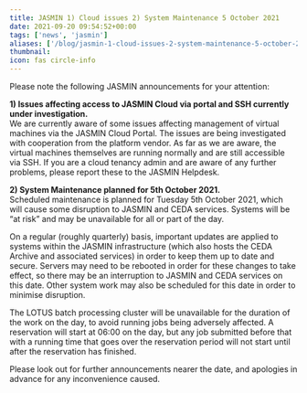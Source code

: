 ```yaml
---
title: JASMIN 1) Cloud issues 2) System Maintenance 5 October 2021
date: 2021-09-20 09:54:52+00:00
tags: ['news', 'jasmin']
aliases: ['/blog/jasmin-1-cloud-issues-2-system-maintenance-5-october-2021']
thumbnail: 
icon: fas circle-info
---
```


Please note the following JASMIN announcements for your attention:


**1) Issues affecting access to JASMIN Cloud via portal and SSH currently under investigation.**  
We are currently aware of some issues affecting management of virtual machines via the JASMIN Cloud Portal. The issues are being investigated with cooperation from the platform vendor. As far as we are aware, the virtual machines themselves are running normally and are still accessible via SSH. If you are a cloud tenancy admin and are aware of any further problems, please report these to the JASMIN Helpdesk.


**2) System Maintenance planned for 5th October 2021.**  
Scheduled maintenance is planned for Tuesday 5th October 2021, which will cause some disruption to JASMIN and CEDA services. Systems will be “at risk” and may be unavailable for all or part of the day.


On a regular (roughly quarterly) basis, important updates are applied to systems within the JASMIN infrastructure (which also hosts the CEDA Archive and associated services) in order to keep them up to date and secure. Servers may need to be rebooted in order for these changes to take effect, so there may be an interruption to JASMIN and CEDA services on this date. Other system work may also be scheduled for this date in order to minimise disruption.


The LOTUS batch processing cluster will be unavailable for the duration of the work on the day, to avoid running jobs being adversely affected. A reservation will start at 06:00 on the day, but any job submitted before that with a running time that goes over the reservation period will not start until after the reservation has finished.


Please look out for further announcements nearer the date, and apologies in advance for any inconvenience caused.


